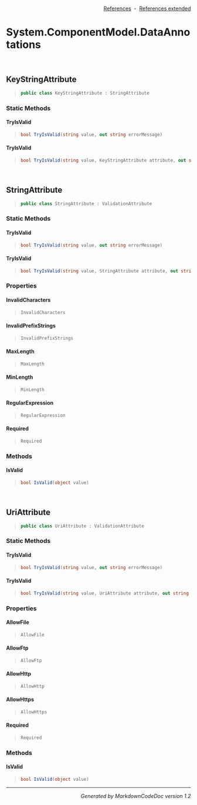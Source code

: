 <div style='text-align: right'>

[References](Index.md)&nbsp;&nbsp;-&nbsp;&nbsp;[References extended](IndexExtended.md)
</div>

# System.ComponentModel.DataAnnotations

<br />

## KeyStringAttribute

>```csharp
>public class KeyStringAttribute : StringAttribute
>```

### Static Methods

#### TryIsValid
>```csharp
>bool TryIsValid(string value, out string errorMessage)
>```
#### TryIsValid
>```csharp
>bool TryIsValid(string value, KeyStringAttribute attribute, out string errorMessage)
>```

<br />

## StringAttribute

>```csharp
>public class StringAttribute : ValidationAttribute
>```

### Static Methods

#### TryIsValid
>```csharp
>bool TryIsValid(string value, out string errorMessage)
>```
#### TryIsValid
>```csharp
>bool TryIsValid(string value, StringAttribute attribute, out string errorMessage)
>```
### Properties

#### InvalidCharacters
>```csharp
>InvalidCharacters
>```
#### InvalidPrefixStrings
>```csharp
>InvalidPrefixStrings
>```
#### MaxLength
>```csharp
>MaxLength
>```
#### MinLength
>```csharp
>MinLength
>```
#### RegularExpression
>```csharp
>RegularExpression
>```
#### Required
>```csharp
>Required
>```
### Methods

#### IsValid
>```csharp
>bool IsValid(object value)
>```

<br />

## UriAttribute

>```csharp
>public class UriAttribute : ValidationAttribute
>```

### Static Methods

#### TryIsValid
>```csharp
>bool TryIsValid(string value, out string errorMessage)
>```
#### TryIsValid
>```csharp
>bool TryIsValid(string value, UriAttribute attribute, out string errorMessage)
>```
### Properties

#### AllowFile
>```csharp
>AllowFile
>```
#### AllowFtp
>```csharp
>AllowFtp
>```
#### AllowHttp
>```csharp
>AllowHttp
>```
#### AllowHttps
>```csharp
>AllowHttps
>```
#### Required
>```csharp
>Required
>```
### Methods

#### IsValid
>```csharp
>bool IsValid(object value)
>```
<hr /><div style='text-align: right'><i>Generated by MarkdownCodeDoc version 1.2</i></div>
